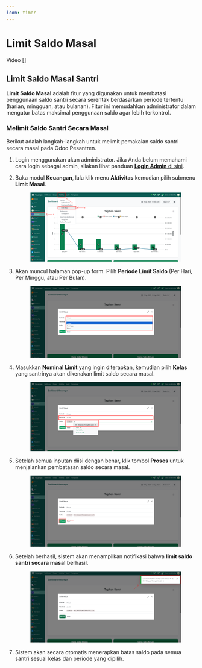 ```yaml
---
icon: timer
---
```


# Limit Saldo Masal

Video \[]

## Limit Saldo Masal Santri

**Limit Saldo Masal** adalah fitur yang digunakan untuk membatasi penggunaan saldo santri secara serentak berdasarkan periode tertentu (harian, mingguan, atau bulanan). Fitur ini memudahkan administrator dalam mengatur batas maksimal penggunaan saldo agar lebih terkontrol.

### Melimit Saldo Santri Secara Masal

Berikut adalah langkah-langkah untuk melimit pemakaian saldo santri secara masal pada Odoo Pesantren.

1. Login menggunakan akun administrator. Jika Anda belum memahami cara login sebagai admin, silakan lihat panduan [**Login Admin** di sini](../../panduan-login/login-admin.md).
2.  Buka modul **Keuangan**, lalu klik menu **Aktivitas** kemudian pilih submenu **Limit Masal**.

    <figure><img src="../../.gitbook/assets/images-355.PNG" alt=""><figcaption></figcaption></figure>


3.  Akan muncul halaman pop-up form. Pilih **Periode Limit Saldo** (Per Hari, Per Minggu, atau Per Bulan).

    <figure><img src="../../.gitbook/assets/images-356.png" alt=""><figcaption></figcaption></figure>


4.  Masukkan **Nominal Limit** yang ingin diterapkan, kemudian pilih **Kelas** yang santrinya akan dikenakan limit saldo secara masal.

    <figure><img src="../../.gitbook/assets/images-357.png" alt=""><figcaption></figcaption></figure>


5.  Setelah semua inputan diisi dengan benar, klik tombol **Proses** untuk menjalankan pembatasan saldo secara masal.

    <figure><img src="../../.gitbook/assets/images-358.png" alt=""><figcaption></figcaption></figure>


6.  Setelah berhasil, sistem akan menampilkan notifikasi bahwa **limit saldo santri secara masal** berhasil.

    <figure><img src="../../.gitbook/assets/images-359.png" alt=""><figcaption></figcaption></figure>


7. Sistem akan secara otomatis menerapkan batas saldo pada semua santri sesuai kelas dan periode yang dipilih.
